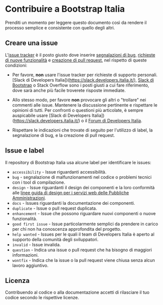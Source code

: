 # Contribuire a Bootstrap Italia

Prenditi un momento per leggere questo documento così da rendere il processo semplice e consistente con quello degli altri.

## Creare una issue

L'[issue tracker](https://github.com/italia/bootstrap-italia/issues) è il posto giusto dove inserire [segnalazioni di bug](#segnalazione-di-bug),
[richieste di nuove funzionalità](#richieste-di-nuove-funzionalità) e [creazione di pull request](#pull-request), nel rispetto di queste condizioni:

- Per favore, **non** usare l'issue tracker per richieste di supporto personali.
  [Slack di Developers Italia])(https://slack.developers.italia.it/), [Slack di Bootstrap](https://bootstrap-slack.herokuapp.com/)
  o Stack Overflow sono i posti giusti a cui fare riferimento, dove sarà anche più facile troverete risposte immediate.

- Allo stesso modo, per favore **non** provocare gli altri o "trollare" nei commenti alle issue.
  Mantenere la discussione pertinente e rispettare le opinioni di tutti. Per confronti o questioni più articolate,
  è sempre auspicabile usare [Slack di Developers Italia])(https://slack.developers.italia.it/) o il [Forum di Developers Italia](https://forum.italia.it/).
  
- Rispettare le indicazioni che trovate di seguito per l'utilizzo di label, la segnalazione di bug, e la creazione di pull request.

## Issue e label

Il repository di Bootstrap Italia usa alcune label per identificare le issues:

- `accessibility` - Issue riguardanti accessibilità.
- `bug` - segnalazione di malfunzionamenti nel codice o problemi tecnici con i tool di compilazione.
- `design` - Issue riguardanti il design dei componenti e la loro conformità alle [linee guida di design per i servizi web delle Pubbliche Amministrazioni](https://design-italia.readthedocs.io/it/stable/index.html).
- `docs` - Issues riguardanti la documentazione dei componenti.
- `duplicate` - Issue o pull request duplicata.
- `enhancement` - Issue che possono riguardare nuovi componenti o nuove funzionalità.
- `good first issue` - Issue particolarmente semplici da prendere in carico per chi non ha conoscenza approfondita del progetto.
- `help wanted` - Issues per le quali il team di Developers Italia è aperto al supporto della comunità degli sviluppatori.
- `invalid` - Issue invalida.
- `question` - Indica una issue o pull request che ha bisogno di maggiori informazioni.
- `wontfix` - Indica che la issue o la pull request viene chiusa senza alcun lavoro aggiuntivo.

## Licenza

Contribuendo al codice o alla documentazione accetti di rilasciare il tuo codice secondo le rispettive licenze.
